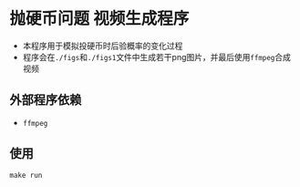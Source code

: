 # 抛硬币问题 视频生成程序
* 本程序用于模拟投硬币时后验概率的变化过程
* 程序会在`./figs`和`./figs1`文件中生成若干png图片，并最后使用`ffmpeg`合成视频
## 外部程序依赖
* `ffmpeg`
## 使用
`make run`